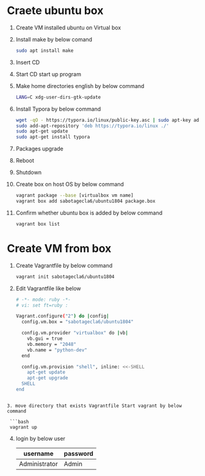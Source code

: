 # Craete ubuntu box

1. Create VM installed ubuntu on Virtual box
2. Install make by below comand

   ```bash
   sudo apt install make
   ```

3. Insert CD

4. Start CD start up program

5. Make home directories english by below command

   ```bash
   LANG=C xdg-user-dirs-gtk-update
   ```

6. Install Typora by below command

   ```bash
   wget -qO - https://typora.io/linux/public-key.asc | sudo apt-key add -
   sudo add-apt-repository 'deb https://typora.io/linux ./'
   sudo apt-get update
   sudo apt-get install typora
   ```

   

7. Packages upgrade

8. Reboot

9. Shutdown

10. Create box on host OS by below command

    ```bash
    vagrant package --base [virtualbox vm name]
    vagrant box add sabotagecla6/ubuntu1804 package.box
    ```

11. Confirm whether ubuntu box is added by below command

    ```bash
    vagrant box list
    ```



# Create VM from box

1. Create Vagrantfile by below command

   ```bash
   vagrant init sabotagecla6/ubuntu1804
   ```

2. Edit Vagrantfile like below

   ```bash
   # -*- mode: ruby -*-
   # vi: set ft=ruby :

   Vagrant.configure("2") do |config|
     config.vm.box = "sabotagecla6/ubuntu1804"

     config.vm.provider "virtualbox" do |vb|
       vb.gui = true
       vb.memory = "2048"
       vb.name = "python-dev"
     end

     config.vm.provision "shell", inline: <<-SHELL
       apt-get update
       apt-get upgrade
     SHELL
   end
  ```

3. move directory that exists Vagrantfile Start vagrant by below command

   ```bash
   vagrant up
   ```

4. login by below user

   | username      | password |
   | ------------- | -------- |
   | Administrator | Admin    |

   
